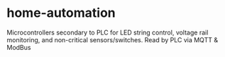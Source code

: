 # home-automation

Microcontrollers secondary to PLC for LED string control, voltage rail monitoring, and non-critical sensors/switches. Read by PLC via MQTT & ModBus
